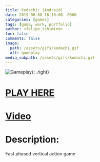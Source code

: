 ```yaml
---
title: Kodachi! (Android)
date: 2019-06-08 18:10:00 -0300
categories: [games]
tags: [game, work, portfolio]
author: <felipe_ishimine>
toc: false
comments: false
image:
  path: /assets/gifs/kodachi.gif
  alt: gameplay  
media_subpath: /assets/gifs/kodachi.gif
---
```



![Gameplay](/assets/gifs/PetMeHard.gif){: .right}

# [PLAY HERE](https://play.google.com/store/apps/details?id=com.gameever.bouncycatsta)

# [Video](https://www.youtube.com/watch?v=BmcnYdrx-i4&t=18s)

# Description:
Fast phased vertical action game